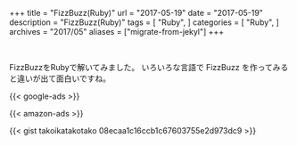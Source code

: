 +++
title = "FizzBuzz(Ruby)"
url = "2017-05-19"
date = "2017-05-19"
description = "FizzBuzz(Ruby)"
tags = [
    "Ruby",
]
categories = [
    "Ruby",
]
archives = "2017/05"
aliases = ["migrate-from-jekyl"]
+++

<br>

FizzBuzzをRubyで解いてみました。
いろいろな言語で FizzBuzz を作ってみると違いが出て面白いですね。


<!-- Google Ads -->
{{< google-ads >}}

<!-- Amazon Ads -->
{{< amazon-ads >}}

{{< gist takoikatakotako 08ecaa1c16ccb1c67603755e2d973dc9 >}}

